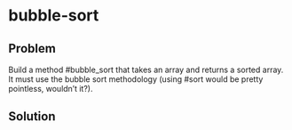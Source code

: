 # bubble-sort
<h2>Problem</h2>
Build a method #bubble_sort that takes an array and returns a sorted array. It must use the bubble sort methodology (using #sort would be pretty pointless, wouldn’t it?).
<h2>Solution</h2>
